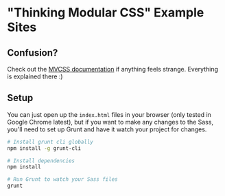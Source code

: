 "Thinking Modular CSS" Example Sites
====================================

Confusion?
----------

Check out the [MVCSS documentation](http://mvcss.github.io/) if anything feels strange. Everything is explained there :)

Setup
-----

You can just open up the `index.html` files in your browser (only tested in Google Chrome latest), but if you want to make any changes to the Sass, you'll need to set up Grunt and have it watch your project for changes.

```bash
# Install grunt cli globally
npm install -g grunt-cli

# Install dependencies
npm install

# Run Grunt to watch your Sass files
grunt
```

